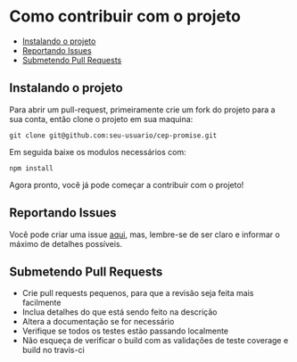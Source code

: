 # Como contribuir com o projeto

- [Instalando o projeto](#instalando-o-projeto)
- [Reportando Issues](#reportando-issues)
- [Submetendo Pull Requests](#submetendo-pull-requests)

## Instalando o projeto

Para abrir um pull-request, primeiramente crie um fork do projeto para a sua conta, então clone o projeto em sua maquina:

`git clone git@github.com:seu-usuario/cep-promise.git`

Em seguida baixe os modulos necessários com:

`npm install`

Agora pronto, você já pode começar a contribuir com o projeto!

## Reportando Issues

Você pode criar uma issue [aqui](https://github.com/BrasilAPI/cep-promise/issues), mas, lembre-se de ser claro e informar o máximo de detalhes possíveis.

## Submetendo Pull Requests
* Crie pull requests pequenos, para que a revisão seja feita mais facilmente
* Inclua detalhes do que está sendo feito na descrição
* Altera a documentação se for necessário
* Verifique se todos os testes estão passando localmente
* Não esqueça de verificar o build com as validações de teste coverage e build no travis-ci
